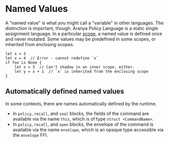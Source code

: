 # Named Values

A "named value" is what you might call a "variable" in other languages.
The distinction is important, though. Aranya Policy Language is a static
single assignment language. In a particular [scope](scope.md), a named
value is defined once and never mutated. Some values may be predefined
in some scopes, or inherited from enclosing scopes.

```policy
let x = 3
let x = 4  // Error - cannot redefine `x`
if foo is None {
    let x = 5  // Can't shadow in an inner scope, either.
    let y = x + 1  // `x` is inherited from the enclosing scope
}
```

## Automatically defined named values

In some contexts, there are names automatically defined by the runtime.

- In `policy`, `recall`, and `seal` blocks, the fields of the command are available via the
  name `this`, which is of type `struct <CommandName>`.
- In `policy`, `recall`, and `open` blocks, the envelope of the command
  is available via the name `envelope`, which is an opaque type accessible via the `envelope` FFI.